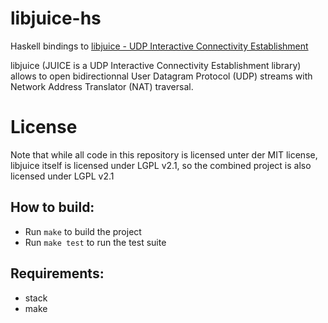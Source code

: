 # libjuice-hs

Haskell bindings to [libjuice - UDP Interactive Connectivity Establishment](https://github.com/paullouisageneau/libjuice/issues/79)

libjuice (JUICE is a UDP Interactive Connectivity Establishment library) allows to open bidirectionnal User Datagram Protocol (UDP) streams with Network Address Translator (NAT) traversal.

# License

Note that while all code in this repository is licensed unter der MIT license,
libjuice itself is licensed under LGPL v2.1, so the combined project is also
licensed under LGPL v2.1


## How to build:

* Run `make` to build the project
* Run `make test` to run the test suite

## Requirements:
* stack
* make
